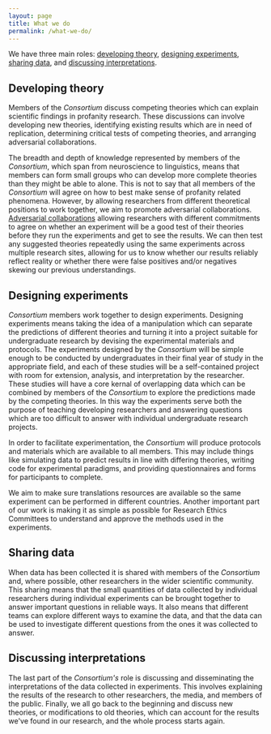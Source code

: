 ```yaml
---
layout: page
title: What we do
permalink: /what-we-do/
---
```


We have three main roles: [developing theory](#developing-theory), [designing experiments](#designing-experiments), [sharing data](#sharing-data), and [discussing interpretations](#discussing-interpretations).

## Developing theory

Members of the _Consortium_ discuss competing theories which can explain scientific findings in profanity research. 
These discussions can involve developing new theories, identifying existing results which are in need of replication, determining critical tests of competing theories, and arranging adversarial collaborations.

The breadth and depth of knowledge represented by members of the _Consortium_, which span from neuroscience to linguistics, means that members can form small groups who can develop more complete theories than they might be able to alone. 
This is not to say that all members of the _Consortium_ will agree on how to best make sense of profanity related phenomena.
However, by allowing researchers from different theoretical positions to work together, we aim to promote adversarial collaborations.
[Adversarial collaborations]() allowing researchers with different commitments to agree on whether an experiment will be a good test of their theories before they run the experiments and get to see the results. 
We can then test any suggested theories repeatedly using the same experiments across multiple research sites, allowing for us to know whether our results reliably reflect reality or whether there were false positives and/or negatives skewing our previous understandings.


## Designing experiments

_Consortium_ members work together to design experiments. 
Designing experiments means taking the idea of a manipulation which can separate the predictions of different theories and turning it into a project suitable for undergraduate research by devising the experimental materials and protocols.
The experiments designed by the _Consortium_ will be simple enough to be conducted by undergraduates in their final year of study in the appropriate field, and each of these studies will be a self-contained project with room for extension, analysis, and interpretation by the researcher.
These studies will have a core kernal of overlapping data which can be combined by members of the _Consortium_ to explore the predictions made by the competing theories. 
In this way the experiments serve both the purpose of teaching developing researchers and answering questions which are too difficult to answer with individual undergraduate research projects.

In order to facilitate experimentation, the _Consortium_ will produce protocols and materials which are available to all members. 
This may include things like simulating data to predict results in line with differing theories, writing code for experimental paradigms, and providing questionnaires and forms for participants to complete.

We aim to make sure translations resources are available so the same experiment can be performed in different countries.
Another important part of our work is making it as simple as possible for Research Ethics Committees to understand and approve the methods used in the experiments.


## Sharing data

When data has been collected it is shared with members of the _Consortium_ and, where possible, other researchers in the wider scientific community.
This sharing means that the small quantities of data collected by individual researchers during individual experiments can be brought together to answer important questions in reliable ways. 
It also means that different teams can explore different ways to examine the data, and that the data can be used to investigate different questions from the ones it was collected to answer.


## Discussing interpretations

The last part of the _Consortium's_ role is discussing and disseminating the interpretations of the data collected in experiments.
This involves explaining the results of the research to other researchers, the media, and members of the public.
Finally, we all go back to the beginning and discuss new theories, or modifications to old theories, which can account for the results we've found in our research, and the whole process starts again.


